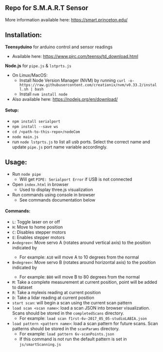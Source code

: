 ## Repo for S.M.A.R.T Sensor
More information available here: https://smart.princeton.edu/

## Installation:
**Teensyduino** for arduino control and sensor readings
- Available here: https://www.pjrc.com/teensy/td_download.html

**Node.js** for `pipe.js` & `lstprts.js`
- On Linux/MacOS: 
    - Install Node Version Manager (NVM) by running `curl -o- https://raw.githubusercontent.com/creationix/nvm/v0.33.2/install.sh | bash`
    - Install `nvm install node`
- Also available here: https://nodejs.org/en/download/

#### Setup:
- `npm install serialport`
- `npm install --save ws`
- `cd /<path-to-this-repo>/nodeCom`
- `node main.js`
- run `node lstprts.js` to list all usb ports. Select the correct name and update `pipe.js` port name variable accordingly.

## Usage:
- Run `node pipe`
    - Will get `PIPE: Serialport Error` if USB is not connected
- Open `index.html` in browser
    - Used to display three.js visualization
- Run commands using console in browser
    - See commands documentation below

#### Commands:
- `L`: Toggle laser on or off
- `H`: Move to home position
- `C`: Disables stepper motors
- `E`: Enables stepper motors
- `A<degree>`: Move servo A (rotates around vertical axis) to the position indicated by <Degree>
    - For example: `A10` will move A to 10 degrees from the normal
- `B<degree>`: Move servo B (rotates around horizontal axis) to the position indicated by <Degree>
    - For example: `B80` will move B to 80 degrees from the normal
- `M`: Take a complete measurement at current position, point will be added to dataset
- `R`: Take a mylexis reading at current position
- `D`: Take a lidar reading at current position
- `start scan`: will begin a scan using the current scan pattern
- `load scan <scan name>`: load a scan JSON into browser visualization. Scans should be stored in the `completedScans` directory.
    - For example: `load scan f1rst-6v-2017_05_05-studioLABIA.json`
- `load pattern <pattern name>`: load a scan pattern for future scans. Scan patterns should be stored in the `scanParams` directory.
    - For example: `load pattern 6v-scanPoints.json`
    - If this command is not run the default pattern is set in `js/smartScanning.js`
